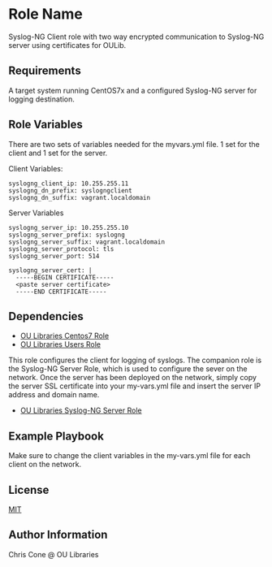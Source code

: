 Role Name
=========

Syslog-NG Client role with two way encrypted communication to Syslog-NG server using certificates for OULib.

Requirements
------------

A target system running CentOS7x and a configured Syslog-NG server for logging destination.

Role Variables
--------------

There are two sets of variables needed for the myvars.yml file. 1 set for the client and 1 set for the server.

Client Variables:

	syslogng_client_ip: 10.255.255.11
	syslogng_dn_prefix: syslogngclient
	syslogng_dn_suffix: vagrant.localdomain

Server Variables

	syslogng_server_ip: 10.255.255.10
	syslogng_server_prefix: syslogng
	syslogng_server_suffix: vagrant.localdomain
	syslogng_server_protocol: tls
	syslogng_server_port: 514

	syslogng_server_cert: |
	  -----BEGIN CERTIFICATE-----
	  <paste server certificate>
	  -----END CERTIFICATE-----

Dependencies
------------

* [OU Libraries Centos7 Role](https://github.com/OULibraries/ansible-role-centos7)
* [OU Libraries Users Role](https://github.com/OULibraries/ansible-role-users)

This role configures the client for logging of syslogs. The companion role is the Syslog-NG Server Role, which is used to configure the sever on the network. Once the server has been deployed on the network, simply copy the server SSL certificate into your my-vars.yml file and insert the server IP address and domain name.

* [OU Libraries Syslog-NG Server Role](https://github.com/OULibraries/ansible-role-syslogng)


Example Playbook
----------------

Make sure to change the client variables in the my-vars.yml file for each client on the network.

License
-------

[MIT](https://github.com/OULibraries/ansible-role-syslogng-client/blob/master/LICENSE)

Author Information
------------------

Chris Cone @ OU Libraries

